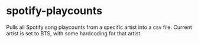 # spotify-playcounts
Pulls all Spotify song playcounts from a specific artist into a csv file.
Current artist is set to BTS, with some hardcoding for that artist.
